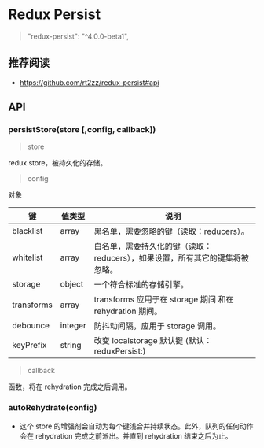 # Redux Persist

> "redux-persist": "^4.0.0-beta1",

## 推荐阅读

- https://github.com/rt2zz/redux-persist#api

## API

### persistStore(store [,config, callback])

> store

redux store，被持久化的存储。

> config

对象

键 | 值类型 | 说明
---|---|---
blacklist | array | 黑名单，需要忽略的键（读取：reducers）。
whitelist | array | 白名单，需要持久化的键（读取：reducers），如果设置，所有其它的键集将被忽略。
storage | object | 一个符合标准的存储引擎。
transforms | array | transforms 应用于在 storage 期间 和在 rehydration 期间。
debounce | integer | 防抖动间隔，应用于 storage 调用。
keyPrefix | string | 改变 localstorage 默认键 (默认：reduxPersist:)

> callback

函数，将在 rehydration 完成之后调用。

### autoRehydrate(config)

- 这个 store 的增强剂会自动为每个键浅合并持续状态。此外，队列的任何动作会在 rehydration 完成之前派出。并直到 rehydration 结束之后为止。

